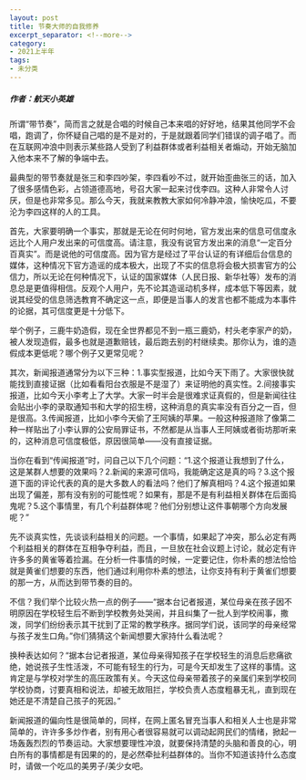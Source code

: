 ```yaml
---
layout: post
title: 节奏大师的自我修养
excerpt_separator: <!--more-->
category: 
- 2021上半年
tags:
- 未分类
---
```


##### 作者：航天小英雄


所谓“带节奏”，简而言之就是合唱的时候自己本来唱的好好地，结果其他同学不会唱，跑调了，你怀疑自己唱的是不是对的，于是就跟着同学们错误的调子唱了。而在互联网冲浪中则表示某些路人受到了利益群体或者利益相关者煽动，开始无脑加入他本来不了解的争端中去。

最典型的带节奏就是张三和李四吵架，李四看吵不过，就开始歪曲张三的话，加入了很多感情色彩，占领道德高地，号召大家一起来讨伐李四。这种人非常令人讨厌，但是也非常多见。那么今天，我就来教教大家如何冷静冲浪，愉快吃瓜，不要沦为李四这样的人的工具。

首先，大家要明确一个事实，那就是无论在何时何地，官方发出来的信息可信度永远比个人用户发出来的可信度高。请注意，我没有说官方发出来的消息“一定百分百真实”。而是说他的可信度高。因为官方是经过了平台认证的有详细后台信息的媒体，这种情况下官方造谣的成本极大，出现了不实的信息将会极大损害官方的公信力，所以无论在何种情况下，认证的国家媒体（人民日报、新华社等）发布的消息总是更值得相信。反观个人用户，先不论其造谣动机多样，成本低下等因素，就说其经受的信息筛选教育不确定这一点，即便是当事人的发言也都不能成为本事件的论据，其可信度更是十分低下。

举个例子，三鹿牛奶造假，现在全世界都见不到一瓶三鹿奶，村头老李家产的奶，被人发现造假，最多也就是道歉赔钱，最后跑去别的村继续卖。那你认为，谁的造假成本更低呢？哪个例子又更常见呢？

其次，新闻报道通常分为以下三种：1.事实型报道，比如今天下雨了。大家很快就能找到直接证据（比如看看阳台衣服是不是湿了）来证明他的真实性。2.间接事实报道，比如今天小李考上了大学。大家一时半会是很难求证真假的，但是新闻往往会贴出小李的录取通知书和大学的招生榜，这种消息的真实率没有百分之一百，但是很高。3.传闻报道，比如小李今天偷了王阿姨的苹果。一般这种报道除了像第二种一样贴出了小李认罪的公安局罪证书，不然都是从当事人王阿姨或者街坊那听来的，这种消息可信度极低，原因很简单——没有直接证据。

当你在看到“传闻报道”时，问自己以下几个问题：“1.这个报道让我想到了什么，这是某群人想要的效果吗？2.新闻的来源可信吗，我能确定这是真的吗？3.这个报道下面的评论代表的真的是大多数人的看法吗？他们了解真相吗？4.这个报道如果出现了偏差，那有没有别的可能性呢？如果有，那是不是有利益相关群体在后面捣鬼呢？5.这个事情里，有几个利益群体呢？他们分别想让这件事朝哪个方向发展呢？”

先不谈真实性，先谈谈利益相关的问题。一个事情，如果起了冲突，那么必定有两个利益相关的群体在互相争夺利益，而且，一旦放在社会议题上讨论，就必定有许许多多的黄雀等着捡漏。在分析一件事情的时候，一定要记住，你朴素的想法恰恰就是黄雀们想要的东西，他们通过利用你朴素的想法，让你支持有利于黄雀们想要的那一方，从而达到带节奏的目的。

不信？我们举个比较火热一点的例子——“据本台记者报道，某位母亲在孩子因不明原因在学校轻生后不断到学校教务处哭闹，并且纠集了一批人到学校闹事，撒泼，同学们纷纷表示其干扰到了正常的教学秩序。据同学们说，该同学的母亲经常与孩子发生口角。”你们猜猜这个新闻想要大家持什么看法呢？

换种表达如何？“据本台记者报道，某位母亲得知孩子在学校轻生的消息后悲痛欲绝，她说孩子生性活泼，不可能有轻生的行为，可是今天却发生了这样的事情。这肯定是与学校对学生的高压政策有关。今天这位母亲带着孩子的亲属们来到学校同学校协商，讨要真相和说法，却被无故阻拦，学校负责人态度粗暴无礼，直到现在她还是不清楚自己孩子的死因。”

新闻报道的偏向性是很简单的，同样，在网上匿名冒充当事人和相关人士也是非常简单的，许许多多炒作者，别有用心者很容易就可以调动起网民们的情绪，掀起一场轰轰烈烈的节奏运动。大家想要理性冲浪，就要保持清楚的头脑和善良的心，明白所有的事情都是有因果的的，是必然牵扯利益群体的。当你不知道该持什么态度时，请做一个吃瓜的美男子/美少女吧。